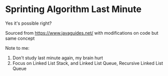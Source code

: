 # Sprinting Algorithm Last Minute

Yes it's possible right? 

Sourced from https://www.javaguides.net/ with modifications on code but same concept

Note to me:
1. Don't study last minute again, my brain hurt
2. Focus on Linked List Stack, and Linked List Queue, Recursive Linked List Queue
